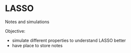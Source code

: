 # LASSO
Notes and simulations

Objective:
- simulate different properties to understand LASSO better
- have place to store notes 

